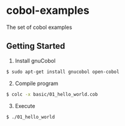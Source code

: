 # cobol-examples
The set of cobol examples

## Getting Started

1. Install gnuCobol

```bash
$ sudo apt-get install gnucobol open-cobol
```

2. Compile program

```bash
$ colc -x basic/01_hello_world.cob
```

3. Execute 
```
$ ./01_hello_world
```
